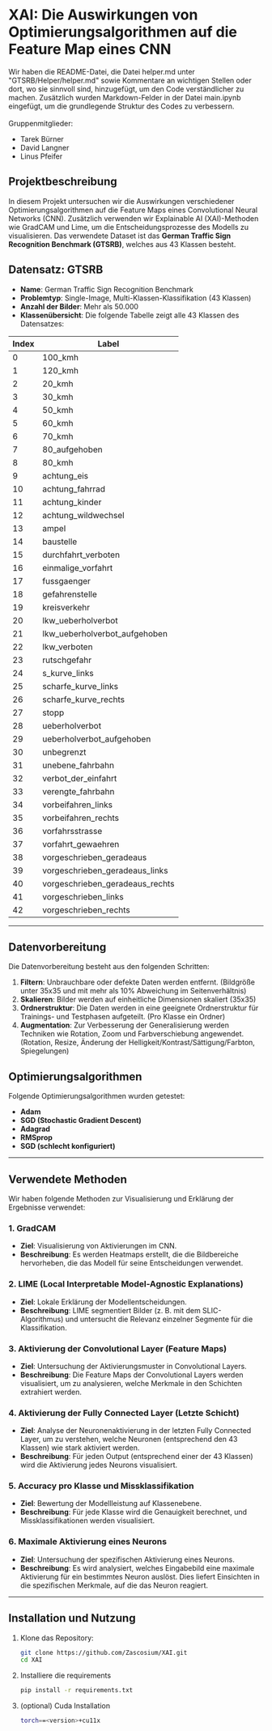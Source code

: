 # XAI: Die Auswirkungen von Optimierungsalgorithmen auf die Feature Map eines CNN
Wir haben die README-Datei, die Datei helper.md unter "GTSRB/Helper/helper.md" sowie Kommentare an wichtigen Stellen oder dort, wo sie sinnvoll sind, hinzugefügt, um den Code verständlicher zu machen. Zusätzlich wurden Markdown-Felder in der Datei main.ipynb eingefügt, um die grundlegende Struktur des Codes zu verbessern. <br><br>
Gruppenmitglieder:
- Tarek Bürner
- David Langner
- Linus Pfeifer

## Projektbeschreibung
In diesem Projekt untersuchen wir die Auswirkungen verschiedener Optimierungsalgorithmen auf die Feature Maps eines Convolutional Neural Networks (CNN). Zusätzlich verwenden wir Explainable AI (XAI)-Methoden wie GradCAM und Lime, um die Entscheidungsprozesse des Modells zu visualisieren. Das verwendete Dataset ist das **German Traffic Sign Recognition Benchmark (GTSRB)**, welches aus 43 Klassen besteht.

## Datensatz: GTSRB
- **Name**: German Traffic Sign Recognition Benchmark
- **Problemtyp**: Single-Image, Multi-Klassen-Klassifikation (43 Klassen)
- **Anzahl der Bilder**: Mehr als 50.000
- **Klassenübersicht**: Die folgende Tabelle zeigt alle 43 Klassen des Datensatzes:

| Index | Label                              |
|-------|------------------------------------|
| 0     | 100_kmh                            |
| 1     | 120_kmh                            |
| 2     | 20_kmh                             |
| 3     | 30_kmh                             |
| 4     | 50_kmh                             |
| 5     | 60_kmh                             |
| 6     | 70_kmh                             |
| 7     | 80_aufgehoben                      |
| 8     | 80_kmh                             |
| 9     | achtung_eis                        |
| 10    | achtung_fahrrad                    |
| 11    | achtung_kinder                     |
| 12    | achtung_wildwechsel                |
| 13    | ampel                              |
| 14    | baustelle                          |
| 15    | durchfahrt_verboten                |
| 16    | einmalige_vorfahrt                 |
| 17    | fussgaenger                        |
| 18    | gefahrenstelle                     |
| 19    | kreisverkehr                       |
| 20    | lkw_ueberholverbot                 |
| 21    | lkw_ueberholverbot_aufgehoben      |
| 22    | lkw_verboten                       |
| 23    | rutschgefahr                       |
| 24    | s_kurve_links                      |
| 25    | scharfe_kurve_links                |
| 26    | scharfe_kurve_rechts               |
| 27    | stopp                              |
| 28    | ueberholverbot                     |
| 29    | ueberholverbot_aufgehoben          |
| 30    | unbegrenzt                         |
| 31    | unebene_fahrbahn                   |
| 32    | verbot_der_einfahrt                |
| 33    | verengte_fahrbahn                  |
| 34    | vorbeifahren_links                 |
| 35    | vorbeifahren_rechts                |
| 36    | vorfahrsstrasse                    |
| 37    | vorfahrt_gewaehren                 |
| 38    | vorgeschrieben_geradeaus           |
| 39    | vorgeschrieben_geradeaus_links     |
| 40    | vorgeschrieben_geradeaus_rechts    |
| 41    | vorgeschrieben_links               |
| 42    | vorgeschrieben_rechts              |

---

## Datenvorbereitung
Die Datenvorbereitung besteht aus den folgenden Schritten:
1. **Filtern**: Unbrauchbare oder defekte Daten werden entfernt. (Bildgröße unter 35x35 und mit mehr als 10% Abweichung im Seitenverhältnis)
2. **Skalieren**: Bilder werden auf einheitliche Dimensionen skaliert (35x35)
3. **Ordnerstruktur**: Die Daten werden in eine geeignete Ordnerstruktur für Trainings- und Testphasen aufgeteilt. (Pro Klasse ein Ordner)
4. **Augmentation**: Zur Verbesserung der Generalisierung werden Techniken wie Rotation, Zoom und Farbverschiebung angewendet. (Rotation, Resize, Änderung der Helligkeit/Kontrast/Sättigung/Farbton, Spiegelungen)

## Optimierungsalgorithmen
Folgende Optimierungsalgorithmen wurden getestet:
- **Adam**
- **SGD (Stochastic Gradient Descent)**
- **Adagrad**
- **RMSprop**
- **SGD (schlecht konfiguriert)**

---

## Verwendete Methoden
Wir haben folgende Methoden zur Visualisierung und Erklärung der Ergebnisse verwendet:

### 1. GradCAM
- **Ziel**: Visualisierung von Aktivierungen im CNN.
- **Beschreibung**: Es werden Heatmaps erstellt, die die Bildbereiche hervorheben, die das Modell für seine Entscheidungen verwendet.

### 2. LIME (Local Interpretable Model-Agnostic Explanations)
- **Ziel**: Lokale Erklärung der Modellentscheidungen.
- **Beschreibung**: LIME segmentiert Bilder (z. B. mit dem SLIC-Algorithmus) und untersucht die Relevanz einzelner Segmente für die Klassifikation.

### 3. Aktivierung der Convolutional Layer (Feature Maps)
- **Ziel**: Untersuchung der Aktivierungsmuster in Convolutional Layers.
- **Beschreibung**: Die Feature Maps der Convolutional Layers werden visualisiert, um zu analysieren, welche Merkmale in den Schichten extrahiert werden.

### 4. Aktivierung der Fully Connected Layer (Letzte Schicht)
- **Ziel**: Analyse der Neuronenaktivierung in der letzten Fully Connected Layer, um zu verstehen, welche Neuronen (entsprechend den 43 Klassen) wie stark aktiviert werden.
- **Beschreibung**: Für jeden Output (entsprechend einer der 43 Klassen) wird die Aktivierung jedes Neurons visualisiert.

### 5. Accuracy pro Klasse und Missklassifikation
- **Ziel**: Bewertung der Modellleistung auf Klassenebene.
- **Beschreibung**: Für jede Klasse wird die Genauigkeit berechnet, und Missklassifikationen werden visualisiert.

### 6. Maximale Aktivierung eines Neurons
- **Ziel**: Untersuchung der spezifischen Aktivierung eines Neurons.
- **Beschreibung**: Es wird analysiert, welches Eingabebild eine maximale Aktivierung für ein bestimmtes Neuron auslöst. Dies liefert Einsichten in die spezifischen Merkmale, auf die das Neuron reagiert.
---

## Installation und Nutzung

1. Klone das Repository:
   ```bash
   git clone https://github.com/Zascosium/XAI.git
   cd XAI
2. Installiere die requirements
    ```bash
    pip install -r requirements.txt
3. (optional) Cuda Installation
    ```bash
    torch==<version>+cu11x
